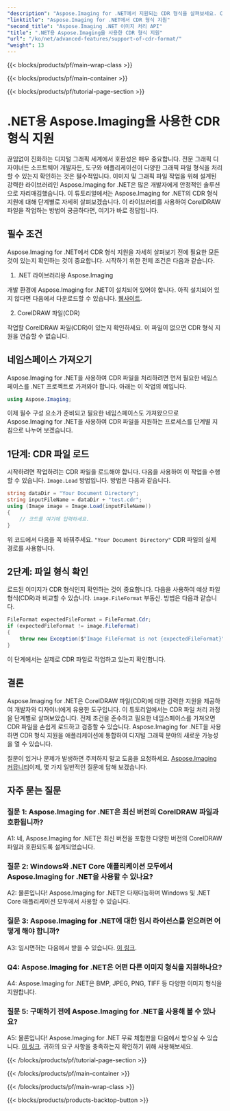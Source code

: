 ```yaml
---
"description": "Aspose.Imaging for .NET에서 지원되는 CDR 형식을 살펴보세요. CorelDRAW 파일을 로드하고 검증하는 단계별 가이드입니다. 개발자와 디자이너에게 적합합니다."
"linktitle": "Aspose.Imaging for .NET에서 CDR 형식 지원"
"second_title": "Aspose.Imaging .NET 이미지 처리 API"
"title": ".NET용 Aspose.Imaging을 사용한 CDR 형식 지원"
"url": "/ko/net/advanced-features/support-of-cdr-format/"
"weight": 13
---
```


{{< blocks/products/pf/main-wrap-class >}}

{{< blocks/products/pf/main-container >}}

{{< blocks/products/pf/tutorial-page-section >}}

# .NET용 Aspose.Imaging을 사용한 CDR 형식 지원

끊임없이 진화하는 디지털 그래픽 세계에서 호환성은 매우 중요합니다. 전문 그래픽 디자이너든 소프트웨어 개발자든, 도구와 애플리케이션이 다양한 그래픽 파일 형식을 처리할 수 있는지 확인하는 것은 필수적입니다. 이미지 및 그래픽 파일 작업을 위해 설계된 강력한 라이브러리인 Aspose.Imaging for .NET은 많은 개발자에게 안정적인 솔루션으로 자리매김했습니다. 이 튜토리얼에서는 Aspose.Imaging for .NET의 CDR 형식 지원에 대해 단계별로 자세히 살펴보겠습니다. 이 라이브러리를 사용하여 CorelDRAW 파일을 작업하는 방법이 궁금하다면, 여기가 바로 정답입니다.

## 필수 조건

Aspose.Imaging for .NET에서 CDR 형식 지원을 자세히 살펴보기 전에 필요한 모든 것이 있는지 확인하는 것이 중요합니다. 시작하기 위한 전제 조건은 다음과 같습니다.

1. .NET 라이브러리용 Aspose.Imaging

개발 환경에 Aspose.Imaging for .NET이 설치되어 있어야 합니다. 아직 설치되어 있지 않다면 다음에서 다운로드할 수 있습니다. [웹사이트](https://releases.aspose.com/imaging/net/).

2. CorelDRAW 파일(CDR)

작업할 CorelDRAW 파일(CDR)이 있는지 확인하세요. 이 파일이 없으면 CDR 형식 지원을 연습할 수 없습니다.

## 네임스페이스 가져오기

Aspose.Imaging for .NET을 사용하여 CDR 파일을 처리하려면 먼저 필요한 네임스페이스를 .NET 프로젝트로 가져와야 합니다. 아래는 이 작업의 예입니다.

```csharp
using Aspose.Imaging;
```

이제 필수 구성 요소가 준비되고 필요한 네임스페이스도 가져왔으므로 Aspose.Imaging for .NET을 사용하여 CDR 파일을 지원하는 프로세스를 단계별 지침으로 나누어 보겠습니다.

## 1단계: CDR 파일 로드

시작하려면 작업하려는 CDR 파일을 로드해야 합니다. 다음을 사용하여 이 작업을 수행할 수 있습니다. `Image.Load` 방법입니다. 방법은 다음과 같습니다.

```csharp
string dataDir = "Your Document Directory";
string inputFileName = dataDir + "test.cdr";
using (Image image = Image.Load(inputFileName))
{
    // 코드를 여기에 입력하세요.
}
```

위 코드에서 다음을 꼭 바꿔주세요. `"Your Document Directory"` CDR 파일의 실제 경로를 사용합니다.

## 2단계: 파일 형식 확인

로드된 이미지가 CDR 형식인지 확인하는 것이 중요합니다. 다음을 사용하여 예상 파일 형식(CDR)과 비교할 수 있습니다. `image.FileFormat` 부동산. 방법은 다음과 같습니다.

```csharp
FileFormat expectedFileFormat = FileFormat.Cdr;
if (expectedFileFormat != image.FileFormat)
{
    throw new Exception($"Image FileFormat is not {expectedFileFormat}");
}
```

이 단계에서는 실제로 CDR 파일로 작업하고 있는지 확인합니다.

## 결론

Aspose.Imaging for .NET은 CorelDRAW 파일(CDR)에 대한 강력한 지원을 제공하여 개발자와 디자이너에게 유용한 도구입니다. 이 튜토리얼에서는 CDR 파일 처리 과정을 단계별로 살펴보았습니다. 전제 조건을 준수하고 필요한 네임스페이스를 가져오면 CDR 파일을 손쉽게 로드하고 검증할 수 있습니다. Aspose.Imaging for .NET을 사용하면 CDR 형식 지원을 애플리케이션에 통합하여 디지털 그래픽 분야의 새로운 가능성을 열 수 있습니다.

질문이 있거나 문제가 발생하면 주저하지 말고 도움을 요청하세요. [Aspose.Imaging 커뮤니티](https://forum.aspose.com/)이제, 몇 가지 일반적인 질문에 답해 보겠습니다.

## 자주 묻는 질문

### 질문 1: Aspose.Imaging for .NET은 최신 버전의 CorelDRAW 파일과 호환됩니까?

A1: 네, Aspose.Imaging for .NET은 최신 버전을 포함한 다양한 버전의 CorelDRAW 파일과 호환되도록 설계되었습니다.

### 질문 2: Windows와 .NET Core 애플리케이션 모두에서 Aspose.Imaging for .NET을 사용할 수 있나요?

A2: 물론입니다! Aspose.Imaging for .NET은 다재다능하며 Windows 및 .NET Core 애플리케이션 모두에서 사용할 수 있습니다.

### 질문 3: Aspose.Imaging for .NET에 대한 임시 라이선스를 얻으려면 어떻게 해야 합니까?

A3: 임시면허는 다음에서 받을 수 있습니다. [이 링크](https://purchase.aspose.com/temporary-license/).

### Q4: Aspose.Imaging for .NET은 어떤 다른 이미지 형식을 지원하나요?

A4: Aspose.Imaging for .NET은 BMP, JPEG, PNG, TIFF 등 다양한 이미지 형식을 지원합니다.

### 질문 5: 구매하기 전에 Aspose.Imaging for .NET을 사용해 볼 수 있나요?

A5: 물론입니다! Aspose.Imaging for .NET 무료 체험판을 다음에서 받으실 수 있습니다. [이 링크](https://releases.aspose.com/). 귀하의 요구 사항을 충족하는지 확인하기 위해 사용해보세요.

{{< /blocks/products/pf/tutorial-page-section >}}

{{< /blocks/products/pf/main-container >}}

{{< /blocks/products/pf/main-wrap-class >}}

{{< blocks/products/products-backtop-button >}}